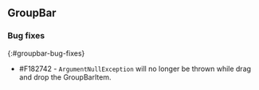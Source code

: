 ## GroupBar  

### Bug fixes
{:#groupbar-bug-fixes}

* \#F182742 - `ArgumentNullException` will no longer be thrown while drag and drop the GroupBarItem.
